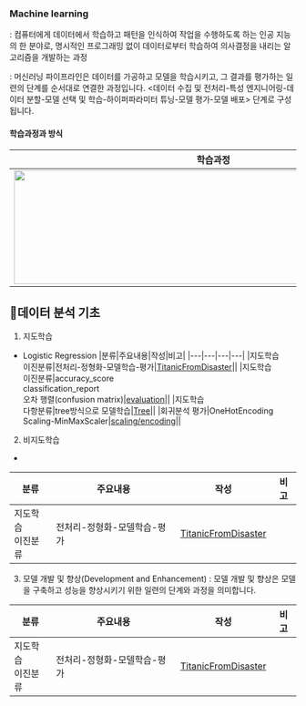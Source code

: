 ### Machine learning
: 컴퓨터에게 데이터에서 학습하고 패턴을 인식하여 작업을 수행하도록 하는 인공 지능의 한 분야로, 명시적인 프로그래밍 없이 데이터로부터 학습하여 의사결정을 내리는 알고리즘을 개발하는 과정

: 머신러닝 파이프라인은 데이터를 가공하고 모델을 학습시키고, 그 결과를 평가하는 일련의 단계를 순서대로 연결한 과정입니다. <데이터 수집 및 전처리-특성 엔지니어링-데이터 분할-모델 선택 및 학습-하이퍼파라미터 튜닝-모델 평가-모델 배포> 단계로 구성됩니다.
#### 학습과정과 방식
|학습과정|방식|
|---|---|
|<img src="https://github.com/aabchyein/study_AIs/assets/132973368/4c11c931-ea18-40d7-aacf-628f09745d57" width="700" height="200">|<img src="https://github.com/aabchyein/study_AIs/assets/132973368/e36b64ae-505d-41de-82f9-04b42521c89a" width="650" height="200">|
## 📄데이터 분석 기초
1. 지도학습
- Logistic Regression
|분류|주요내용|작성|비고|
|---|---|---|---|
|지도학습<br>이진분류|전처리-정형화-모델학습-평가|[TitanicFromDisaster](https://github.com/aabchyein/study_AIs/blob/main/datasets/codes/MLs/Classifications/TitanicFromDisaster.ipynb)||
|지도학습<br>이진분류|accuracy_score<br>classification_report<br>오차 행렬(confusion matrix)|[evaluation](https://github.com/aabchyein/study_AIs/blob/main/datasets/codes/MLs/Classifications/TitanicFromDisaster_evaluation.ipynb)||
|지도학습<br>다항분류|tree방식으로 모델학습|[Tree](https://github.com/aabchyein/study_AIs/blob/main/datasets/codes/MLs/Classifications/TitanicFromDisaster_Tree.ipynb)||
|회귀분석 평가|OneHotEncoding<br>Scaling-MinMaxScaler|[scaling/encoding](https://github.com/aabchyein/study_AIs/blob/main/datasets/codes/MLs/Classifications/TitanicFromDisaster_scaling_encoding.ipynb)||

2. 비지도학습
-

|분류|주요내용|작성|비고|
|---|---|---|---|
|지도학습<br>이진분류|전처리-정형화-모델학습-평가|[TitanicFromDisaster](https://github.com/aabchyein/study_AIs/blob/main/datasets/codes/MLs/Classifications/TitanicFromDisaster.ipynb)||

3. 모델 개발 및 향상(Development and Enhancement)
: 모델 개발 및 향상은 모델을 구축하고 성능을 향상시키기 위한 일련의 단계와 과정을 의미합니다.


|분류|주요내용|작성|비고|
|---|---|---|---|
|지도학습<br>이진분류|전처리-정형화-모델학습-평가|[TitanicFromDisaster](https://github.com/aabchyein/study_AIs/blob/main/datasets/codes/MLs/Classifications/TitanicFromDisaster.ipynb)||
